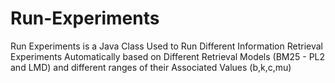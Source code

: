 # Run-Experiments
Run Experiments is a Java Class Used to Run Different Information Retrieval Experiments Automatically based on Different  Retrieval Models (BM25 - PL2 and LMD) and different ranges of their Associated Values (b,k,c,mu)
